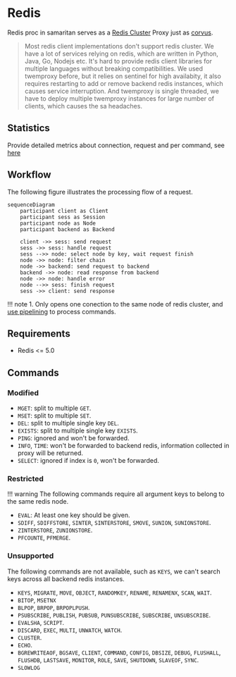 # Redis

Redis proc in samaritan serves as a [Redis Cluster] Proxy just as [corvus](https://github.com/eleme/corvus).

>Most redis client implementations don't support redis cluster. We have a lot of services relying on redis, which are written in Python, Java, Go, Nodejs etc.
>It's hard to provide redis client libraries for multiple languages without breaking compatibilities. We used twemproxy before, but it relies on sentinel
>for high availabity, it also requires restarting to add or remove backend redis instances, which causes service interruption.
>And twemproxy is single threaded, we have to deploy multiple twemproxy instances for large number of clients, which causes the sa headaches.

## Statistics

Provide detailed metrics about connection, request and per command, see [here](/arch/stats#redis)

## Workflow

The following figure illustrates the processing flow of a request.

```mermaid
sequenceDiagram
    participant client as Client
    participant sess as Session
    participant node as Node
    participant backend as Backend

    client ->> sess: send request
    sess ->> sess: handle request
    sess -->> node: select node by key, wait request finish
    node ->> node: filter chain
    node ->> backend: send request to backend
    backend ->> node: read response from backend
    node ->> node: handle error
    node -->> sess: finish request
    sess ->> client: send response
```

!!! note
    1. Only opens one conection to the same node of redis cluster, and [use pipelining] to process commands.

## Requirements

- Redis <= 5.0

## Commands
### Modified

* `MGET`: split to multiple `GET`.
* `MSET`: split to multiple `SET`.
* `DEL`: split to multiple single key `DEL`.
* `EXISTS`: split to multiple single key `EXISTS`.
* `PING`: ignored and won't be forwarded.
* `INFO`, `TIME`: won't be forwarded to backend redis, information collected in proxy
   will be returned.
* `SELECT`: ignored if index is `0`, won't be forwarded.

### Restricted

!!! warning
    The following commands require all argument keys to belong to the same redis node.

* `EVAL`: At least one key should be given.
* `SDIFF`, `SDIFFSTORE`, `SINTER`, `SINTERSTORE`, `SMOVE`, `SUNION`, `SUNIONSTORE`.
* `ZINTERSTORE`, `ZUNIONSTORE`.
* `PFCOUNTE`, `PFMERGE`.

### Unsupported

The following commands are not available, such as `KEYS`, we can't search keys across
all backend redis instances.

* `KEYS`, `MIGRATE`, `MOVE`, `OBJECT`, `RANDOMKEY`, `RENAME`, `RENAMENX`, `SCAN`, `WAIT`.
* `BITOP`, `MSETNX`
* `BLPOP`, `BRPOP`, `BRPOPLPUSH`.
* `PSUBSCRIBE`, `PUBLISH`, `PUBSUB`, `PUNSUBSCRIBE`, `SUBSCRIBE`, `UNSUBSCRIBE`.
* `EVALSHA`, `SCRIPT`.
* `DISCARD`, `EXEC`, `MULTI`, `UNWATCH`, `WATCH`.
* `CLUSTER`.
* `ECHO`.
* `BGREWRITEAOF`, `BGSAVE`, `CLIENT`, `COMMAND`, `CONFIG`, `DBSIZE`, `DEBUG`, `FLUSHALL`,
   `FLUSHDB`, `LASTSAVE`, `MONITOR`, `ROLE`, `SAVE`, `SHUTDOWN`, `SLAVEOF`, `SYNC`.
* `SLOWLOG`



[Redis Cluster]: https://redis.io/topics/cluster-spec
[use pipelining]: https://redis.io/topics/pipelining

